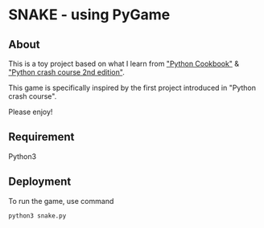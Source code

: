 # SNAKE - using PyGame

## About

This is a toy project based on what I learn from ["Python Cookbook"](https://www.amazon.com/Python-Cookbook-Third-David-Beazley/dp/1449340377) & ["Python crash course 2nd edition"](https://khwarizmi.org/wp-content/uploads/2021/04/Eric_Matthes_Python_Crash_Course_A_Hands.pdf).

This game is specifically inspired by the first project introduced in "Python crash course".

Please enjoy!

## Requirement
Python3

## Deployment
To run the game, use command

```bash
python3 snake.py
```
    
